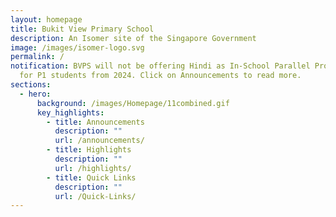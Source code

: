 ```yaml
---
layout: homepage
title: Bukit View Primary School
description: An Isomer site of the Singapore Government
image: /images/isomer-logo.svg
permalink: /
notification: BVPS will not be offering Hindi as In-School Parallel Programme
  for P1 students from 2024. Click on Announcements to read more.
sections:
  - hero:
      background: /images/Homepage/11combined.gif
      key_highlights:
        - title: Announcements
          description: ""
          url: /announcements/
        - title: Highlights
          description: ""
          url: /highlights/
        - title: Quick Links
          description: ""
          url: /Quick-Links/
---
```

